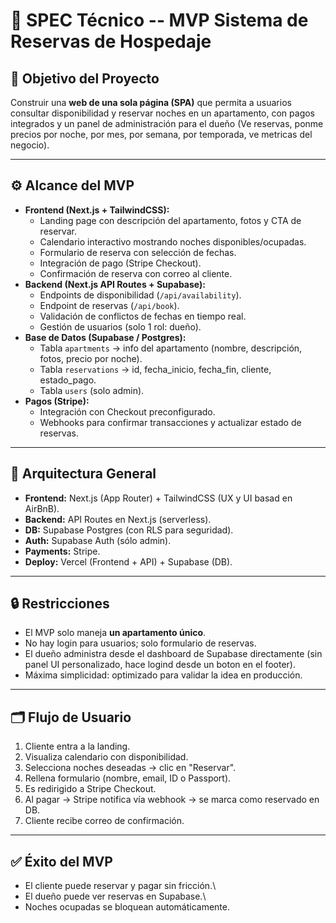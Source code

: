 # 📑 SPEC Técnico -- MVP Sistema de Reservas de Hospedaje

## 🎯 Objetivo del Proyecto

Construir una **web de una sola página (SPA)** que permita a usuarios
consultar disponibilidad y reservar noches en un apartamento, con pagos
integrados y un panel de administración para el dueño (Ve reservas, ponme precios por noche, por mes, por semana, por temporada, ve metricas del negocio).

---

## ⚙️ Alcance del MVP

- **Frontend (Next.js + TailwindCSS):**
  - Landing page con descripción del apartamento, fotos y CTA de
    reservar.
  - Calendario interactivo mostrando noches disponibles/ocupadas.
  - Formulario de reserva con selección de fechas.
  - Integración de pago (Stripe Checkout).
  - Confirmación de reserva con correo al cliente.
- **Backend (Next.js API Routes + Supabase):**
  - Endpoints de disponibilidad (`/api/availability`).
  - Endpoint de reservas (`/api/book`).
  - Validación de conflictos de fechas en tiempo real.
  - Gestión de usuarios (solo 1 rol: dueño).
- **Base de Datos (Supabase / Postgres):**
  - Tabla `apartments` → info del apartamento (nombre, descripción,
    fotos, precio por noche).
  - Tabla `reservations` → id, fecha_inicio, fecha_fin, cliente,
    estado_pago.
  - Tabla `users` (solo admin).
- **Pagos (Stripe):**
  - Integración con Checkout preconfigurado.
  - Webhooks para confirmar transacciones y actualizar estado de
    reservas.

---

## 📐 Arquitectura General

- **Frontend:** Next.js (App Router) + TailwindCSS (UX y UI basad en AirBnB).
- **Backend:** API Routes en Next.js (serverless).
- **DB:** Supabase Postgres (con RLS para seguridad).
- **Auth:** Supabase Auth (sólo admin).
- **Payments:** Stripe.
- **Deploy:** Vercel (Frontend + API) + Supabase (DB).

---

## 🔒 Restricciones

- El MVP solo maneja **un apartamento único**.
- No hay login para usuarios; solo formulario de reservas.
- El dueño administra desde el dashboard de Supabase directamente (sin
  panel UI personalizado, hace logind desde un boton en el footer).
- Máxima simplicidad: optimizado para validar la idea en producción.

---

## 🗂️ Flujo de Usuario

1.  Cliente entra a la landing.
2.  Visualiza calendario con disponibilidad.
3.  Selecciona noches deseadas → clic en "Reservar".
4.  Rellena formulario (nombre, email, ID o Passport).
5.  Es redirigido a Stripe Checkout.
6.  Al pagar → Stripe notifica vía webhook → se marca como reservado en
    DB.
7.  Cliente recibe correo de confirmación.

---

## ✅ Éxito del MVP

- El cliente puede reservar y pagar sin fricción.\
- El dueño puede ver reservas en Supabase.\
- Noches ocupadas se bloquean automáticamente.
